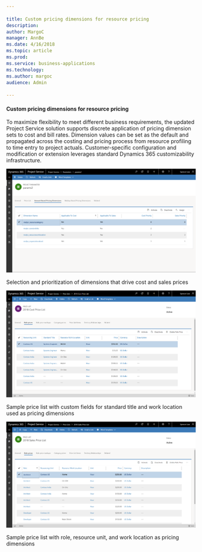 ```yaml
---

title: Custom pricing dimensions for resource pricing
description: 
author: MargoC
manager: AnnBe
ms.date: 4/16/2018
ms.topic: article
ms.prod: 
ms.service: business-applications
ms.technology: 
ms.author: margoc
audience: Admin

---
```

#### Custom pricing dimensions for resource pricing



To maximize flexibility to meet different business requirements, the updated
Project Service solution supports discrete application of pricing dimension sets
to cost and bill rates. Dimension values can be set as the default and
propagated across the costing and pricing process from resource profiling to
time entry to project actuals. Customer-specific configuration and modification
or extension leverages standard Dynamics 365 customizability infrastructure.

![Screen showing amount-based pricing dimensions](media/custom-pricing-dimensions-for-resource-pricing-1.png "Screen showing amount-based pricing dimensions")



Selection and prioritization of dimensions that drive cost and sales prices

![Screen showing cost price list with resourcing and standard title dimensions](media/custom-pricing-dimensions-for-resource-pricing-2.png "Screen showing cost price list with resourcing and standard title dimensions")

Sample price list with custom fields for standard title and work location used
as pricing dimensions

![Screen showing sales price list with role dimension](media/custom-pricing-dimensions-for-resource-pricing-3.png "Screen showing sales price list with role dimension")

Sample price list with role, resource unit, and work location as pricing
dimensions
